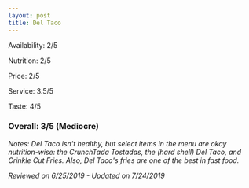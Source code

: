 ```yaml
---
layout: post
title: Del Taco
---
```


Availability: 2/5

Nutrition: 2/5

Price: 2/5

Service: 3.5/5

Taste: 4/5

### Overall: 3/5 (Mediocre)

*Notes: Del Taco isn't healthy, but select items in the menu are okay nutrition-wise: the CrunchTada Tostadas, the (hard shell) Del Taco, and Crinkle Cut Fries. Also, Del Taco's fries are one of the best in fast food.*

*Reviewed on 6/25/2019 - Updated on 7/24/2019*
